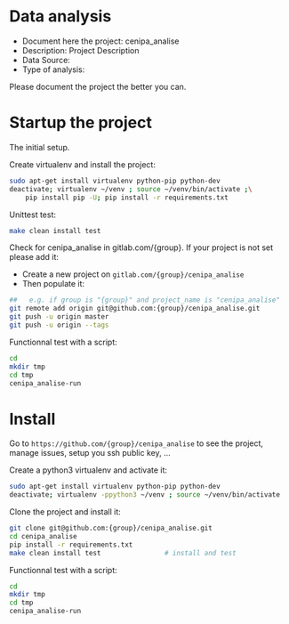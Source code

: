 # Data analysis
- Document here the project: cenipa_analise
- Description: Project Description
- Data Source:
- Type of analysis:

Please document the project the better you can.

# Startup the project

The initial setup.

Create virtualenv and install the project:
```bash
sudo apt-get install virtualenv python-pip python-dev
deactivate; virtualenv ~/venv ; source ~/venv/bin/activate ;\
    pip install pip -U; pip install -r requirements.txt
```

Unittest test:
```bash
make clean install test
```

Check for cenipa_analise in gitlab.com/{group}.
If your project is not set please add it:

- Create a new project on `gitlab.com/{group}/cenipa_analise`
- Then populate it:

```bash
##   e.g. if group is "{group}" and project_name is "cenipa_analise"
git remote add origin git@github.com:{group}/cenipa_analise.git
git push -u origin master
git push -u origin --tags
```

Functionnal test with a script:

```bash
cd
mkdir tmp
cd tmp
cenipa_analise-run
```

# Install

Go to `https://github.com/{group}/cenipa_analise` to see the project, manage issues,
setup you ssh public key, ...

Create a python3 virtualenv and activate it:

```bash
sudo apt-get install virtualenv python-pip python-dev
deactivate; virtualenv -ppython3 ~/venv ; source ~/venv/bin/activate
```

Clone the project and install it:

```bash
git clone git@github.com:{group}/cenipa_analise.git
cd cenipa_analise
pip install -r requirements.txt
make clean install test                # install and test
```
Functionnal test with a script:

```bash
cd
mkdir tmp
cd tmp
cenipa_analise-run
```
